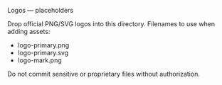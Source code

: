 Logos — placeholders

Drop official PNG/SVG logos into this directory. Filenames to use when adding assets:
- logo-primary.png
- logo-primary.svg
- logo-mark.png

Do not commit sensitive or proprietary files without authorization.